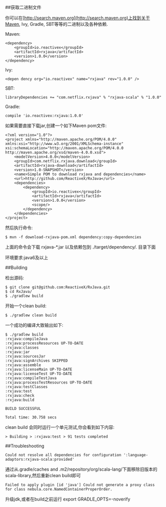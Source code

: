 ##获取二进制文件

你可以在[http://search.maven.org](http://search.maven.org)上找到关于Maven, Ivy, Gradle, SBT等等的二进制以及各种依赖.

Maven:

    <dependency>
        <groupId>io.reactivex</groupId>
        <artifactId>rxjava</artifactId>
        <version>1.0.0</version>
    </dependency>

Ivy:

    <depen dency org="io.reactivex" name="rxjava" rev="1.0.0" />
    
SBT:

    libraryDependencies += "com.netflix.rxjava" % "rxjava-scala" % "1.0.0"

Gradle:

    compile 'io.reactivex:rxjava:1.0.0'
    
如果需要直接下载jar,创建一个如下Maven pom文件:

    <?xml version="1.0"?>
    <project xmlns="http://maven.apache.org/POM/4.0.0" xmlns:xsi="http://www.w3.org/2001/XMLSchema-instance" xsi:schemaLocation="http://maven.apache.org/POM/4.0.0 http://maven.apache.org/xsd/maven-4.0.0.xsd">
        <modelVersion>4.0.0</modelVersion>
        <groupId>com.netflix.rxjava.download</groupId>
        <artifactId>rxjava-download</artifactId>
        <version>1.0-SNAPSHOT</version>
        <name>Simple POM to download rxjava and dependencies</name>
        <url>http://github.com/ReactiveX/RxJava</url>
        <dependencies>
            <dependency>
                <groupId>io.reactivex</groupId>
                <artifactId>rxjava</artifactId>
                <version>1.0.0</version>
                <scope/>
            </dependency>
        </dependencies>
    </project>
    
然后执行命令:

    $ mvn -f download-rxjava-pom.xml dependency:copy-dependencies
    
上面的命令会下载 rxjava-*.jar 以及依赖包到 ./target/dependency/. 目录下面

环境要求:java6及以上

##Building

检出源码:

    $ git clone git@github.com:ReactiveX/RxJava.git
    $ cd RxJava/
    $ ./gradlew build
    
开始一个clean build:

    $ ./gradlew clean build
    
一个成功的编译大致输出如下:

    $ ./gradlew build
    :rxjava:compileJava
    :rxjava:processResources UP-TO-DATE
    :rxjava:classes
    :rxjava:jar
    :rxjava:sourcesJar
    :rxjava:signArchives SKIPPED
    :rxjava:assemble
    :rxjava:licenseMain UP-TO-DATE
    :rxjava:licenseTest UP-TO-DATE
    :rxjava:compileTestJava
    :rxjava:processTestResources UP-TO-DATE
    :rxjava:testClasses
    :rxjava:test
    :rxjava:check
    :rxjava:build
    
    BUILD SUCCESSFUL
    
    Total time: 30.758 secs

clean build 会同时运行一个单元测试,你会看到如下内容:

    > Building > :rxjava:test > 91 tests completed

##Troubleshooting

    Could not resolve all dependencies for configuration ':language-adaptors:rxjava-scala:provided'

通过从.gradle/caches and .m2/repository/org/scala-lang/下面移除旧版本的scala-library,然后重新clean build即可

    Failed to apply plugin [id 'java'] Could not generate a proxy class for class nebula.core.NamedContainerProperOrder.

升级jdk,或者在build之前运行 export GRADLE_OPTS=-noverify
  
    
    
    
    